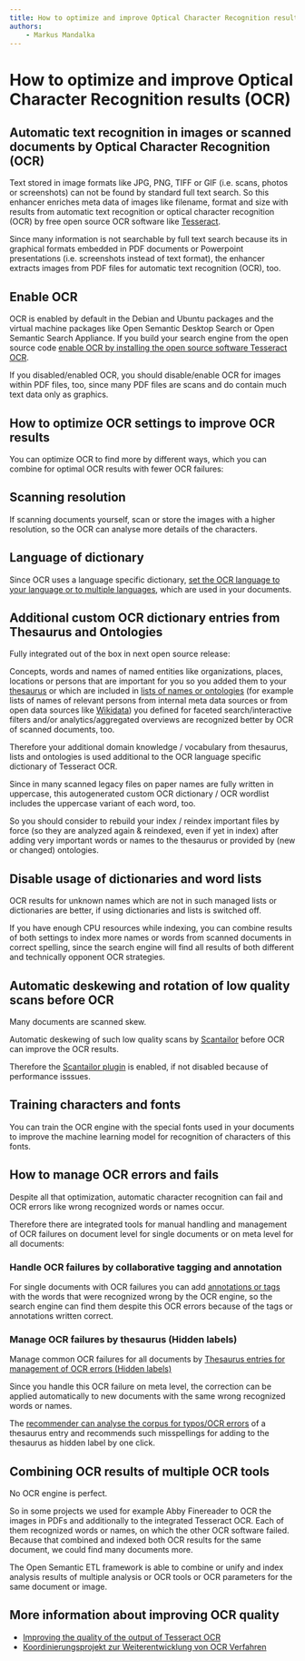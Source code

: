 ```yaml
---
title: How to optimize and improve Optical Character Recognition results (OCR)
authors:
    - Markus Mandalka
---
```


# How to optimize and improve Optical Character Recognition results (OCR)


## Automatic text recognition in images or scanned documents by Optical Character Recognition (OCR)


Text stored in image formats like JPG, PNG, TIFF or GIF (i.e. scans, photos or screenshots) can not be found by standard full text search. So this enhancer enriches meta data of images like filename, format and size with results from automatic text recognition or optical character recognition (OCR) by free open source OCR software like [Tesseract](https://github.com/tesseract-ocr).

Since many information is not searchable by full text search because its in graphical formats embedded in PDF documents or Powerpoint presentations (i.e. screenshots instead of text format), the enhancer extracts images from PDF files for automatic text recognition (OCR), too.


## Enable OCR


OCR is enabled by default in the Debian and Ubuntu packages and the virtual machine packages like Open Semantic Desktop Search or Open Semantic Search Appliance. If you build your search engine from the open source code [enable OCR by installing the open source software Tesseract OCR](../../admin/config/ocr#tesseract).

If you disabled/enabled OCR, you should disable/enable OCR for images within PDF files, too, since many PDF files are scans and do contain much text data only as graphics.

## How to optimize OCR settings to improve OCR results


You can optimize OCR to find more by different ways, which you can combine for optimal OCR results with fewer OCR failures:

## Scanning resolution


If scanning documents yourself, scan or store the images with a higher resolution, so the OCR can analyse more details of the characters.

## Language of dictionary



Since OCR uses a language specific dictionary, [set the OCR language to your language or to multiple languages](../../admin/config/ocr#lang), which are used in your documents.


## Additional custom OCR dictionary entries from Thesaurus and Ontologies



Fully integrated out of the box in next open source release:

Concepts, words and names of named entities like organizations, places, locations or persons that are important for you so you added them to your [thesaurus](../thesaurus) or which are included in [lists of names or ontologies](../ontologies) (for example lists of names of relevant persons from internal meta data sources or from open data sources like [Wikidata](../opendata#wikidata)) you defined for faceted search/interactive filters and/or analytics/aggregated overviews are recognized better by OCR of scanned documents, too.

Therefore your additional domain knowledge / vocabulary from thesaurus, lists and ontologies is used additional to the OCR language specific dictionary of Tesseract OCR.

Since in many scanned legacy files on paper names are fully written in uppercase, this autogenerated custom OCR dictionary / OCR wordlist includes the uppercase variant of each word, too.

So you should consider to rebuild your index / reindex important files by force (so they are analyzed again & reindexed, even if yet in index) after adding very important words or names to the thesaurus or provided by (new or changed) ontologies.

## Disable usage of dictionaries and word lists


OCR results for unknown names which are not in such managed lists or dictionaries are better, if using dictionaries and lists is switched off.

If you have enough CPU resources while indexing, you can combine results of both settings to index more names or words from scanned documents in correct spelling, since the search engine will find all results of both different and technically opponent OCR strategies.

## Automatic deskewing and rotation of low quality scans before OCR


Many documents are scanned skew.

Automatic deskewing of such low quality scans by [Scantailor](http://scantailor.org) before OCR can improve the OCR results.

Therefore the [Scantailor plugin](../../admin/config/ocr#scantailor) is enabled, if not disabled because of performance isssues.

## Training characters and fonts


You can train the OCR engine with the special fonts used in your documents to improve the machine learning model for recognition of characters of this fonts.


## How to manage OCR errors and fails


Despite all that optimization, automatic character recognition can fail and OCR errors like wrong recognized words or names occur.

Therefore there are integrated tools for manual handling and management of OCR failures on document level for single documents or on meta level for all documents:

### Handle OCR failures by collaborative tagging and annotation


For single documents with OCR failures you can add [annotations or tags](../annotation) with the words that were recognized wrong by the OCR engine, so the search engine can find them despite this OCR errors because of the tags or annotations written correct.

### Manage OCR failures by thesaurus (Hidden labels)



Manage common OCR failures for all documents by [Thesaurus entries for management of OCR errors (Hidden labels)](../thesaurus#hiddenlabel)

Since you handle this OCR failure on meta level, the correction can be applied automatically to new documents with the same wrong recognized words or names.

The [recommender can analyse the corpus for typos/OCR errors](../thesaurus/recommender) of a thesaurus entry and recommends such misspellings for adding to the thesaurus as hidden label by one click.


## Combining OCR results of multiple OCR tools


No OCR engine is perfect.

So in some projects we used for example Abby Finereader to OCR the images in PDFs and additionally to the integrated Tesseract OCR. Each of them recognized words or names, on which the other OCR software failed. Because that combined and indexed both OCR results for the same document, we could find many documents more.

The Open Semantic ETL framework is able to combine or unify and index analysis results of multiple analysis or OCR tools or OCR parameters for the same document or image.



## More information about improving OCR quality


* [Improving the quality of the output of Tesseract OCR](https://github.com/tesseract-ocr/tesseract/wiki/ImproveQuality)
* [Koordinierungsprojekt zur Weiterentwicklung von OCR Verfahren](http://ocr-d.de/)